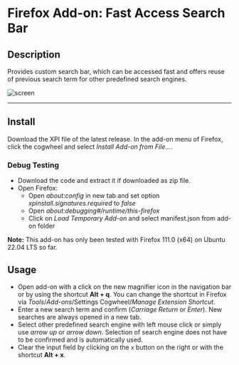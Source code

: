 # Firefox Add-on: Fast Access Search Bar

## Description
Provides custom search bar, which can be accessed fast and offers reuse of previous search term for other predefined search engines.

![screen](https://github.com/user-attachments/assets/b09075a9-acab-4795-9c4d-6f094a35de49)

---

## Install

Download the XPI file of the latest release. In the add-on menu of Firefox, click the cogwheel and select *Install Add-on from File...*. 

### Debug Testing

- Download the code and extract it if downloaded as zip file.
- Open Firefox: 
  - Open *about:config* in new tab and set option *xpinstall.signatures.required* to *false*
  - Open *about:debugging#/runtime/this-firefox*
  - Click on *Load Temporary Add-on* and select manifest.json from add-on folder

**Note:** This add-on has only been tested with Firefox 111.0 (x64) on Ubuntu 22.04 LTS so far. 

## Usage
- Open add-on with a click on the new magnifier icon in the navigation bar or by using the shortcut **Alt + q**. 
  You can change the shortcut in Firefox via *Tools*/*Add-ons*/Settings Cogwheel/*Manage Extension Shortcut*.
- Enter a new search term and confirm (*Carriage Return* or *Enter*). New searches are always opened in a new tab.
- Select other predefined search engine with left mouse click or simply use *arrow up* or *arrow down*. 
  Selection of search engine does not have to be confirmed and is automatically used.
- Clear the input field by clicking on the `x` button on the right or with the shortcut **Alt + x**.

<!-- 
---

## Add further search engines
Open the file *searches.json* with any text editor and add a new entry for a new search.
Searches are listed in the add-on as they appear in the JSON file.

-->
